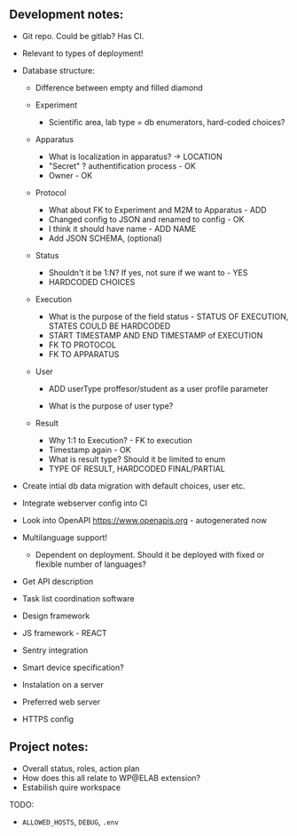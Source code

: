 ## Development notes:

- Git repo. Could be gitlab? Has CI.
- Relevant to types of deployment!

- Database structure:
  - Difference between empty and filled diamond
  - Experiment
    - Scientific area, lab type = db enumerators, hard-coded choices?
  - Apparatus
    - What is localization in apparatus? -> LOCATION
    - "Secret" ? authentification process - OK
    - Owner - OK
  - Protocol
    - What about FK to Experiment and M2M to Apparatus - ADD
    - Changed config to JSON and renamed to config - OK 
    - I think it should have name - ADD NAME
    - Add JSON SCHEMA, (optional)
  - Status
    - Shouldn't it be 1:N? If yes, not sure if we want to - YES
    - HARDCODED CHOICES
  - Execution
    - What is the purpose of the field status - STATUS OF EXECUTION, STATES COULD BE HARDCODED
    - START TIMESTAMP AND END TIMESTAMP of EXECUTION
    - FK TO PROTOCOL
    - FK TO APPARATUS

  - User
    - ADD userType proffesor/student as a user profile parameter

  
    - What is the purpose of user type?
  - Result
    - Why 1:1 to Execution? - FK to execution
    - Timestamp again - OK
    - What is result type? Should it be limited to enum
    - TYPE OF RESULT, HARDCODED FINAL/PARTIAL

- Create intial db data migration with default choices, user etc.
- Integrate webserver config into CI
- Look into OpenAPI https://www.openapis.org - autogenerated now
- Multilanguage support!
  - Dependent on deployment. Should it be deployed with fixed or flexible number of languages?
- Get API description
- Task list coordination software
- Design framework 
- JS framework - REACT
- Sentry integration
- Smart device specification?
- Instalation on a server
- Preferred web server
- HTTPS config

## Project notes:
- Overall status, roles, action plan
- How does this all relate to WP@ELAB extension? 
- Estabilish quire workspace

TODO:
- `ALLOWED_HOSTS`, `DEBUG`, `.env`